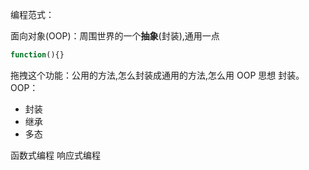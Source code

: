 编程范式：

面向对象(OOP)：周围世界的一个**抽象**(封装),通用一点
```js
function(){}
```
拖拽这个功能：公用的方法,怎么封装成通用的方法,怎么用 OOP 思想 封装。
OOP：
- 封装
- 继承
- 多态


函数式编程
响应式编程